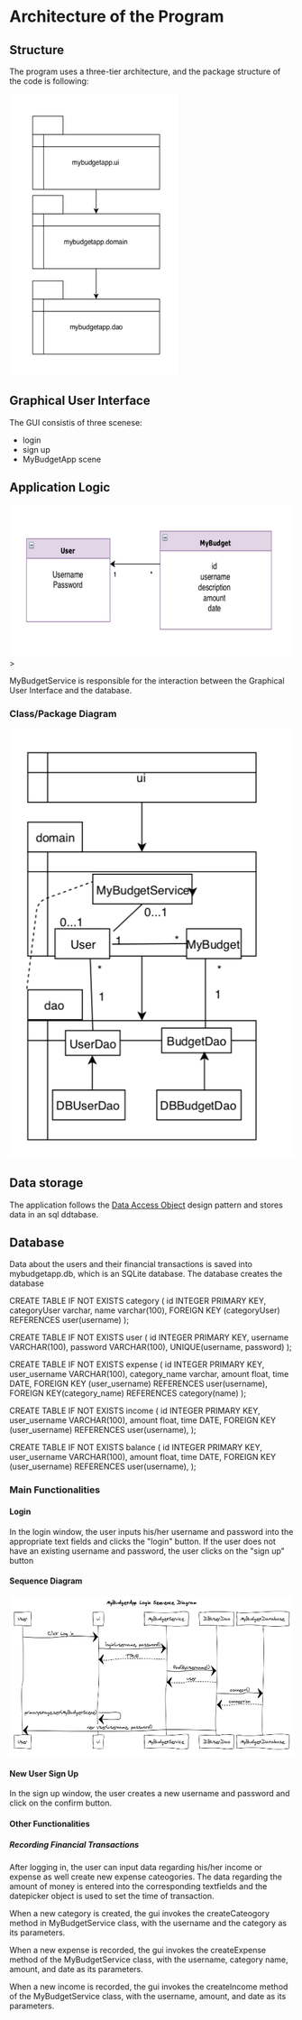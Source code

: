 # Architecture of the Program

## Structure

The program uses a three-tier architecture, and the package structure of the code is following:

<img src="https://github.com/sainioan/gitRep/blob/master/pictures/Structure.png" width = "300" height = "500">

## Graphical User Interface

The GUI consistis of three scenese:
- login
- sign up 
- MyBudgetApp scene

## Application Logic

<img src="https://github.com/sainioan/gitRep/blob/master/pictures/Sovelluslogiikka.png" width = "650" height = "270">>

MyBudgetService is responsible for the interaction between the Graphical User Interface and the database.

### Class/Package Diagram
<img src="https://github.com/sainioan/gitRep/blob/master/pictures/class diagram.png">

## Data storage

The application follows the  [Data Access Object](https://en.wikipedia.org/wiki/Data_access_object) design pattern and stores data in an sql ddtabase.

## Database

Data about the users and their financial transactions is saved into mybudgetapp.db, which is an SQLite database. 
The database creates the database 

CREATE TABLE IF NOT EXISTS category (
id INTEGER PRIMARY KEY,
categoryUser varchar, 
name varchar(100),
FOREIGN KEY (categoryUser) REFERENCES user(username)
);
 
 CREATE TABLE IF NOT EXISTS user (
 id INTEGER PRIMARY KEY, 
 username VARCHAR(100),
 password VARCHAR(100),
 UNIQUE(username, password)
 );
 
 CREATE TABLE IF NOT EXISTS expense (
 id INTEGER PRIMARY KEY, 
 user_username VARCHAR(100),
 category_name varchar,
 amount float,
 time DATE,
 FOREIGN KEY (user_username) REFERENCES user(username),
 FOREIGN KEY(category_name) REFERENCES category(name)
 );
 
 CREATE TABLE IF NOT EXISTS income (
 id INTEGER PRIMARY KEY, 
 user_username VARCHAR(100),
 amount float,
 time DATE,
 FOREIGN KEY (user_username) REFERENCES user(username),
 );
 
 CREATE TABLE IF NOT EXISTS balance (
 id INTEGER PRIMARY KEY, 
 user_username VARCHAR(100),
 amount float,
 time DATE,
 FOREIGN KEY (user_username) REFERENCES user(username),
 );
 
 
### Main Functionalities

#### Login

In the login window, the user inputs his/her username and password into the appropriate text fields and clicks the "login" button. If the user does not have an existing username and password, the user clicks on the "sign up" button

#### Sequence Diagram

<img src="https://github.com/sainioan/gitRep/blob/master/pictures/MyBudgetApp Login Sequence Diagram.png">

#### New User Sign Up

In the sign up window, the user creates a new username and password and click on the confirm button.

#### Other Functionalities
##### Recording Financial Transactions

After logging in, the user can input data regarding his/her income or expense as well create new expense cateogories. The data regarding the amount of money is entered into the corresponding textfields and the datepicker object is used to set the time of transaction.

When a new category is created, the gui invokes the createCateogory method in MyBudgetService class, with the username and the category as its parameters.

When a new expense is recorded, the gui invokes the createExpense method of the MyBudgetService class, with the username, category name, amount, and date as its parameters.

When a new income is recorded, the gui invokes the createIncome method of the MyBudgetService class, with the username, amount, and date as its parameters.





